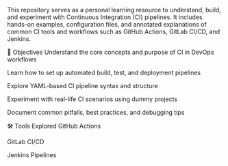 This repository serves as a personal learning resource to understand, build, and experiment with Continuous Integration (CI) pipelines. It includes hands-on examples, configuration files, and annotated explanations of common CI tools and workflows such as GitHub Actions, GitLab CI/CD, and Jenkins.

📌 Objectives
Understand the core concepts and purpose of CI in DevOps workflows

Learn how to set up automated build, test, and deployment pipelines

Explore YAML-based CI pipeline syntax and structure

Experiment with real-life CI scenarios using dummy projects

Document common pitfalls, best practices, and debugging tips

🛠️ Tools Explored
GitHub Actions

GitLab CI/CD

Jenkins Pipelines

